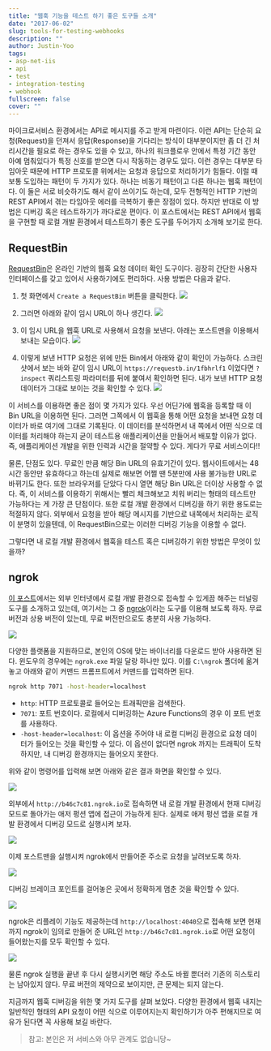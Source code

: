 ```yaml
---
title: "웹훅 기능을 테스트 하기 좋은 도구들 소개"
date: "2017-06-02"
slug: tools-for-testing-webhooks
description: ""
author: Justin-Yoo
tags:
- asp-net-iis
- api
- test
- integration-testing
- webhook
fullscreen: false
cover: ""
---
```


마이크로서비스 환경에서는 API로 메시지를 주고 받게 마련이다. 이런 API는 단순히 요청(Request)을 던져서 응답(Response)을 기다리는 방식이 대부분이지만 좀 더 긴 처리시간을 필요로 하는 경우도 있을 수 있고, 하나의 워크플로우 안에서 특정 기간 동안 아예 멈춰있다가 특정 신호를 받으면 다시 작동하는 경우도 있다. 이런 경우는 대부분 타임아웃 때문에 HTTP 프로토콜 위에서는 요청과 응답으로 처리하기가 힘들다. 이럴 때 보통 도입하는 패턴이 두 가지가 있다. 하나는 비동기 패턴이고 다른 하나는 웹훅 패턴이다. 이 둘은 서로 비슷하기도 해서 같이 쓰이기도 하는데, 모두 전형적인 HTTP 기반의 REST API에서 겪는 타임아웃 에러를 극복하기 좋은 장점이 있다. 하지만 반대로 이 방법은 디버깅 혹은 테스트하기가 까다로운 편이다. 이 포스트에서는 REST API에서 웹훅을 구현할 때 로컬 개발 환경에서 테스트하기 좋은 도구를 두어가지 소개해 보기로 한다.

## RequestBin

[RequestBin](https://requestb.in/)은 온라인 기반의 웹훅 요청 데이터 확인 도구이다. 굉장히 간단한 사용자 인터페이스를 갖고 있어서 사용하기에도 편리하다. 사용 방법은 다음과 같다.

1. 첫 화면에서 `Create a RequestBin` 버튼을 클릭한다. ![](https://sa0blogs.blob.core.windows.net/aliencube/2017/06/tools-for-testing-webhooks-01.png)
    
2. 그러면 아래와 같이 임시 URL이 하나 생긴다. ![](https://sa0blogs.blob.core.windows.net/aliencube/2017/06/tools-for-testing-webhooks-02.png)
    
3. 이 임시 URL을 웹훅 URL로 사용해서 요청을 보낸다. 아래는 포스트맨을 이용해서 보내는 모습이다. ![](https://sa0blogs.blob.core.windows.net/aliencube/2017/06/tools-for-testing-webhooks-03.png)
    
4. 이렇게 보낸 HTTP 요청은 위에 만든 Bin에서 아래와 같이 확인이 가능하다. 스크린샷에서 보는 바와 같이 임시 URL이 `https://requestb.in/1fbhrlf1` 이었다면 `?inspect` 쿼리스트링 파라미터를 뒤에 붙여서 확인하면 된다. 내가 보낸 HTTP 요청 데이터가 그대로 보이는 것을 확인할 수 있다. ![](https://sa0blogs.blob.core.windows.net/aliencube/2017/06/tools-for-testing-webhooks-04.png)
    

이 서비스를 이용하면 좋은 점이 몇 가지가 있다. 우선 어딘가에 웹훅을 등록할 때 이 Bin URL을 이용하면 된다. 그러면 그쪽에서 이 웹훅을 통해 어떤 요청을 보내면 요청 데이터가 바로 여기에 그대로 기록된다. 이 데이터를 분석하면서 내 쪽에서 어떤 식으로 데이터를 처리해야 하는지 굳이 테스트용 애플리케이션을 만들어서 배포할 이유가 없다. 즉, 애플리케이션 개발을 위한 인력과 시간을 절약할 수 있다. 게다가 무료 서비스이다!!

물론, 단점도 있다. 무료인 만큼 해당 Bin URL의 유효기간이 있다. 웹사이트에서는 48시간 동안만 유효하다고 하는데 실제로 해보면 어쩔 땐 5분만에 사용 불가능한 URL로 바뀌기도 한다. 또한 브라우저를 닫았다 다시 열면 해당 Bin URL은 더이상 사용할 수 없다. 즉, 이 서비스를 이용하기 위해서는 빨리 체크해보고 치워 버리는 형태의 테스트만 가능하다는 게 가장 큰 단점이다. 또한 로컬 개발 환경에서 디버깅을 하기 위한 용도로는 적절하지 않다. 외부에서 요청을 받아 해당 메시지를 기반으로 내쪽에서 처리하는 로직이 분명히 있을텐데, 이 RequestBin으로는 이러한 디버깅 기능을 이용할 수 없다.

그렇다면 내 로컬 개발 환경에서 웹훅을 테스트 혹은 디버깅하기 위한 방법은 무엇이 있을까?

## ngrok

[이 포스트](https://www.sitepoint.com/accessing-localhost-from-anywhere/)에서는 외부 인터넷에서 로컬 개발 환경으로 접속할 수 있게끔 해주는 터널링 도구를 소개하고 있는데, 여기서는 그 중 [ngrok](https://ngrok.com/)이라는 도구를 이용해 보도록 하자. 무료 버전과 상용 버전이 있는데, 무료 버전만으로도 충분히 사용 가능하다.

![](https://sa0blogs.blob.core.windows.net/aliencube/2017/06/tools-for-testing-webhooks-05.png)

다양한 플랫폼을 지원하므로, 본인의 OS에 맞는 바이너리를 다운로드 받아 사용하면 된다. 윈도우의 경우에는 `ngrok.exe` 파일 달랑 하나만 있다. 이를 `C:\ngrok` 폴더에 옮겨놓고 아래와 같이 커맨드 프롬프트에서 커맨드를 입력하면 된다.

```bat
ngrok http 7071 -host-header=localhost

```

- `http`: HTTP 프로토콜로 들어오는 트래픽만을 검색한다.
- `7071`: 포트 번호이다. 로컬에서 디버깅하는 Azure Functions의 경우 이 포트 번호를 사용하다.
- `-host-header=localhost`: 이 옵션을 주어야 내 로컬 디버깅 환경으로 요청 데이터가 들어오는 것을 확인할 수 있다. 이 옵션이 없다면 ngrok 까지는 트래픽이 도착하지만, 내 디버깅 환경까지는 들어오지 못한다.

위와 같이 명령어를 입력해 보면 아래와 같은 결과 화면을 확인할 수 있다.

![](https://sa0blogs.blob.core.windows.net/aliencube/2017/06/tools-for-testing-webhooks-06.png)

외부에서 `http://b46c7c81.ngrok.io`로 접속하면 내 로컬 개발 환경에서 현재 디버깅 모드로 돌아가는 애저 펑션 앱에 접근이 가능하게 된다. 실제로 애저 펑션 앱을 로컬 개발 환경에서 디버깅 모드로 실행시켜 보자.

![](https://sa0blogs.blob.core.windows.net/aliencube/2017/06/tools-for-testing-webhooks-07.png)

이제 포스트맨을 실행시켜 ngrok에서 만들어준 주소로 요청을 날려보도록 하자.

![](https://sa0blogs.blob.core.windows.net/aliencube/2017/06/tools-for-testing-webhooks-08.png)

디버깅 브레이크 포인트를 걸어놓은 곳에서 정확하게 멈춘 것을 확인할 수 있다.

![](https://sa0blogs.blob.core.windows.net/aliencube/2017/06/tools-for-testing-webhooks-09.png)

ngrok은 리플레이 기능도 제공하는데 `http://localhost:4040`으로 접속해 보면 현재까지 ngrok이 임의로 만들어 준 URL인 `http://b46c7c81.ngrok.io`로 어떤 요청이 들어왔는지를 모두 확인할 수 있다.

![](https://sa0blogs.blob.core.windows.net/aliencube/2017/06/tools-for-testing-webhooks-10.png)

물론 ngrok 실행을 끝낸 후 다시 실행시키면 해당 주소도 바뀔 뿐더러 기존의 히스토리는 남아있지 않다. 무료 버전의 제약으로 보이지만, 큰 문제는 되지 않는다.

지금까지 웹훅 디버깅을 위한 몇 가지 도구를 살펴 보았다. 다양한 환경에서 웹훅 내지는 일반적인 형태의 API 요청이 어떤 식으로 이루어지는지 확인하기가 아주 편해지므로 여유가 된다면 꼭 사용해 보길 바란다.

> 참고: 본인은 저 서비스와 아무 관계도 없습니당~
